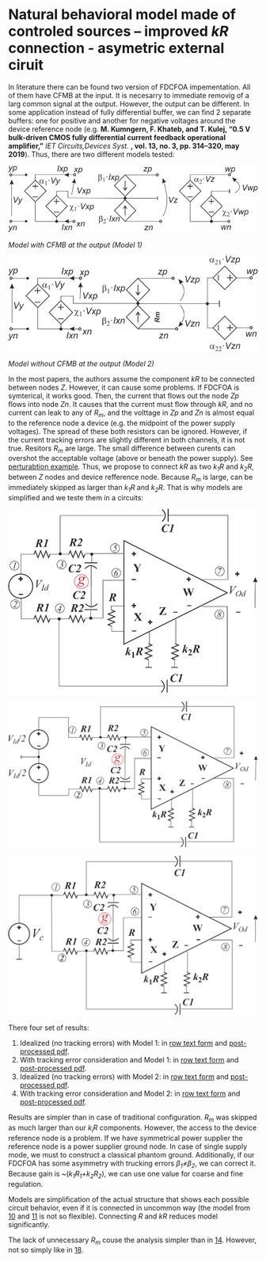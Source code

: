 # Natural behavioral model made of controled sources – improved *kR* connection - asymetric external ciruit

In literature there can be found two version of FDCFOA impementation. All of them have CFMB at the input. It is necesarry to immediate removig of a larg common signal at the output. However, the output can be different. In some application instead of fully differential buffer, we can find 2 separate buffers: one for positive and another for negative voltages around the device reference node (e.g. **M. Kumngern, F. Khateb, and T. Kulej, “0.5 V bulk-driven CMOS fully differential current feedback operational amplifier,”** *IET Circuits,Devices Syst.* **, vol. 13, no. 3, pp. 314–320, may 2019**). Thus, there are two different models tested:

![Two_CFMD](../ComSVG/FDCFOA_1CFMB_NoRm_Model.svg)

*Model with CFMB at the output (Model 1)*

![One_CDMB](../ComSVG/FDCFOA_2CFMB_NoRm_Model.svg)

*Model without CFMB at the output (Model 2)*

In the most papers, the authors assume the component *kR* to be connected between nodes *Z*. However, it can cause some problems. If FDCFOA is symterical, it works good. Then, the current that flows out the node *Zp* flows into node *Zn*. It causes that the current must flow through *kR*, and no current can leak to any of *R<sub>m</sub>*, and the volttage in *Zp* and *Zn* is almost equal to the reference node a device (e.g. the midpoint of the power supply voltages). The spread of these both resistors can be ignored. However, if the current tracking errors are slightly different in both channels, it is not true. Resitors *R<sub>m</sub>* are large. The small difference between curents can overshot the acceptable voltage (above or beneath the power supply). See [perturabtion example](../19.%20Perturbation/). Thus, we propose to connect *kR* as two *k<sub>1</sub>R* and *k<sub>2</sub>R*, between *Z* nodes and device refference node. Because *R<sub>m</sub>* is large, can be immediately skipped as larger than *k<sub>1</sub>R* and *k<sub>2</sub>R*. That is why models are simplified and we teste them in a circuits:

![K_u1](../ComSVG/FDCFOA_Gen_ImpGnd_K_u1.svg)


![K_u2](../ComSVG/FDCFOA_Gen_ImpGnd_K_u2.svg)


![K_u_com](../ComSVG/FDCFOA_Gen_ImpGnd_K_uc.svg)



There four set of results:
1. Idealized (no tracking errors) with Model 1: in [row text form](./Models_CFMB.txt) and [post-processed pdf](./Models_CFMB.pdf).
2. With tracking error consideration and Model 1: in [row text form](./ModelsTE_CFMB.txt) and [post-processed pdf](./ModelsTE_CFMB.pdf).
3. Idealized (no tracking errors) with Model 2: in [row text form](./Models_NO_CFMB_OUT.txt) and [post-processed pdf](./Models_NO_CFMB_OUT.pdf).
4. With tracking error consideration and Model 2: in [row text form](./ModelsTE_NO_CFMB.txt) and [post-processed pdf](./ModelsTE_NO_CFMB.pdf).

Results are simpler than in case of traditional configuration. *R<sub>m</sub>* was skipped as much larger than our *k<sub>i</sub>R* components. However, the access to the device reference node is a problem. If we have symmetrical power supplier the reference node is a power supplier ground node. In case of single supply mode, we must to construct a classical phantom ground. Additionally, if our FDCFOA has some asymmetry with trucking errors *β<sub>1</sub>≠β<sub>2</sub>*, we can correct it. Because gain is ~(*k<sub>1</sub>R<sub>1</sub>+k<sub>2</sub>R<sub>2</sub>*), we can use one value for coarse and fine regulation.

Models are simplification of the actual structure that shows each possible circuit behavior, even if it is connected in uncommon way (the model from [10](../10.%20SimpModelSanchez-Lopez/) and [11](../11.%20SimpModelSanchez-LopezImproved/) is not so flexible). Connecting *R* and *kR* reduces model significantly. 

The lack of unnecessary *R<sub>m</sub>* couse the analysis simpler than in [14](../14.%20SimpModelControlledSourcesAsym/). However, not so simply like in [18](../18.%20SimplyGenAsym/).